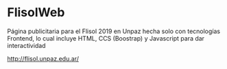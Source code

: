 # FlisolWeb
Página publicitaria para el Flisol 2019 en Unpaz hecha solo con tecnologías Frontend, lo cual incluye HTML, CCS (Boostrap) y Javascript para dar interactividad

http://flisol.unpaz.edu.ar/
